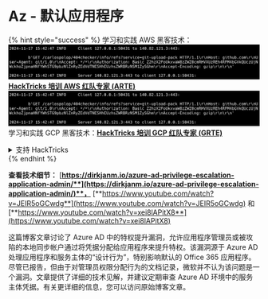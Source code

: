 # Az - 默认应用程序

{% hint style="success" %}
学习和实践 AWS 黑客技术：<img src="../../../../.gitbook/assets/image (1).png" alt="" data-size="line">[**HackTricks 培训 AWS 红队专家 (ARTE)**](https://training.hacktricks.xyz/courses/arte)<img src="../../../../.gitbook/assets/image (1).png" alt="" data-size="line">\
学习和实践 GCP 黑客技术：<img src="../../../../.gitbook/assets/image (2).png" alt="" data-size="line">[**HackTricks 培训 GCP 红队专家 (GRTE)**<img src="../../../../.gitbook/assets/image (2).png" alt="" data-size="line">](https://training.hacktricks.xyz/courses/grte)

<details>

<summary>支持 HackTricks</summary>

* 查看 [**订阅计划**](https://github.com/sponsors/carlospolop)!
* **加入** 💬 [**Discord 群组**](https://discord.gg/hRep4RUj7f) 或 [**Telegram 群组**](https://t.me/peass) 或 **在** **Twitter** 🐦 [**@hacktricks\_live**](https://twitter.com/hacktricks\_live)** 上关注我们。**
* **通过向** [**HackTricks**](https://github.com/carlospolop/hacktricks) 和 [**HackTricks Cloud**](https://github.com/carlospolop/hacktricks-cloud) GitHub 仓库提交 PR 来分享黑客技巧。

</details>
{% endhint %}

**查看技术细节：** [**https://dirkjanm.io/azure-ad-privilege-escalation-application-admin/**](https://dirkjanm.io/azure-ad-privilege-escalation-application-admin/)**，** [**https://www.youtube.com/watch?v=JEIR5oGCwdg**](https://www.youtube.com/watch?v=JEIR5oGCwdg) 和 [**https://www.youtube.com/watch?v=xei8lAPitX8**](https://www.youtube.com/watch?v=xei8lAPitX8)

这篇博客文章讨论了 Azure AD 中的特权提升漏洞，允许应用程序管理员或被攻陷的本地同步帐户通过将凭据分配给应用程序来提升特权。该漏洞源于 Azure AD 处理应用程序和服务主体的“设计行为”，特别影响默认的 Office 365 应用程序。尽管已报告，但由于对管理员权限分配行为的文档记录，微软并不认为该问题是一个漏洞。文章提供了详细的技术见解，并建议定期审查 Azure AD 环境中的服务主体凭据。有关更详细的信息，您可以访问原始博客文章。
